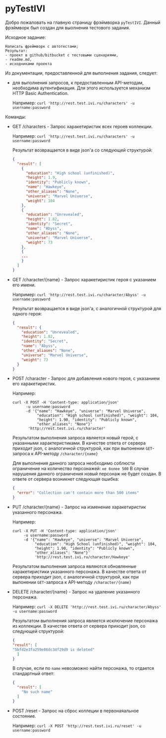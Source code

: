 # pyTestIVI 


Добро пожаловать на главную страницу фрэймворка `pyTestIVI`.
Данный фрэймворк был создан для выолнения тестового задания.

Исходное задание:
```text
Написать фреймворк с автотестами; 
Результат: 
- проект в github/bitbucket с тестовыми сценариями, 
- readme.md, 
- исходниками проекта
```

Из документации, предоставленной для выполнения задания, следует:

- для выполнения запросов, к предоставленным API-методам, необходима аутентификация.
  Для этого используется механизм HTTP Basic Authentication.
  
  Например:
    `curl 'http://rest.test.ivi.ru/characters' -u username:password`

Команды:
- GET /characters - Запрос харакетиристик всех героев коллекции. 
    
    Например: 
    `curl 'http://rest.test.ivi.ru/characters' -u username:password`
    
    Результат возвращается в виде json'a со следующей структурой:
    ```json
    {
      "result": [
        {
          "education": "High school (unfinished)", 
          "height": 1.9, 
          "identity": "Publicly known", 
          "name": "Hawkeye", 
          "other_aliases": "None", 
          "universe": "Marvel Universe", 
          "weight": 104
        }, 
        {
          "education": "Unrevealed", 
          "height": 1.82, 
          "identity": "Secret", 
          "name": "Abyss", 
          "other_aliases": "None", 
          "universe": "Marvel Universe", 
          "weight": 73
        },
        {
        ...
        }
      ]
    }
    ```

- GET /character/{name} - Запрос харакетиристик героя с указанием его имени. 
    
    Например:
    `curl 'http://rest.test.ivi.ru/character/Abyss' -u username:password`
    
    Результат возвращается в виде json'a, с аналогичной структурой для одного героя:
    
    ```json
    {
      "result": {
        "education": "Unrevealed", 
        "height": 1.82, 
        "identity": "Secret", 
        "name": "Abyss", 
        "other_aliases": "None", 
        "universe": "Marvel Universe", 
        "weight": 73
      }
    }
    ``` 
    
- POST /character - Запрос для добавления нового героя, с указанием его харакетиристик.

    Например:
    ```text
    curl -X POST -H 'Content-type: application/json' 
          -u username:password
          -d '{"name": "Hawkeye", "universe": "Marvel Universe", 
               "education": "High school (unfinished)", "weight": 104, 
               "height": 1.90, "identity": "Publicly known", 
               "other_aliases": "None"}' 
           'http://rest.test.ivi.ru/character'
    ```
    
    Результатом выполнения запроса является новый герой, с указанными характеристиками. 
    В качестве ответа от сервера приходит json, с аналогичной структурой, как при выпонении `GET`-запроса к API-методу `/character/{name}`
    
    Для выполнения данного запроса необходимо соблюсти ограничение на количество персонажей: `не более 500`
    В случае нарушения данного ограничения новый персонаж не будет создан. 
    В ответе от сервера возникнет следующая ошибка:
    
    ```json
    {
      "error": "Collection can't contain more than 500 items"
    }
    ``` 
    
- PUT /character/{name} - Запрос на изменение харакетиристик указанного персонажа.

    Например:

    ```text
    curl -X PUT -H 'Content-type: application/json' 
         -u username:password
         -d '{"name": "Hawkeye", "universe": "Marvel Universe", 
              "education": "High School (unfinished)", "weight": 104, 
              "height": 1.90, "identity": "Publicly known", 
              "other_aliases": "None"}' 
              'http://rest.test.ivi.ru/character/Hawkeye'
    ```
    
    Результатом выполнения запроса являются обновленные харакетиристики указанного персонажа.
    В качестве ответа от сервера приходит json, с аналогичной структурой, как при выпонении `GET`-запроса к API-методу `/character/{name}`

- DELETE /character/{name} - Запрос на удаление указанного персонажа. 

    Например:
    `curl -X DELETE 'http://rest.test.ivi.ru/character/Abyss' -u username:password`

    Результатом выполнения запроса является исключение персонажа из коллекции.
    В качестве ответа от сервера приходит json, со следующей структурой:
    
    ```json
    {
  "result": [
    "5bfd2e3fa259e86dc34f29d9 is deleted"
      ]
    }
    ```
    
    В случае, если по `name` невозможно найти персонажа, то отдается стандартный ответ:
    ```json
    {
      "result": [
        "No such name"
      ]
    }
    ```
    
- POST /reset - Запрос на сброс коллеции в первонаяальное состояние. 
    
    Например:
    `curl -X POST 'http://rest.test.ivi.ru/reset' -u username:password`
    
